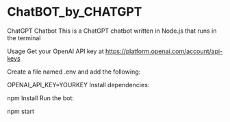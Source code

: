 # ChatBOT_by_CHATGPT
ChatGPT Chatbot
This is a ChatGPT chatbot written in Node.js that runs in the terminal

Usage
Get your OpenAI API key at https://platform.openai.com/account/api-keys

Create a file named .env and add the following:

OPENAI_API_KEY=YOURKEY
Install dependencies:

npm Install
Run the bot:

npm start
